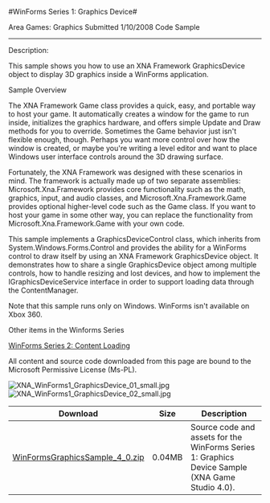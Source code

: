 #WinForms Series 1: Graphics Device#

Area
Games: Graphics
Submitted
1/10/2008
Code Sample

---

Description:

This sample shows you how to use an XNA Framework GraphicsDevice object to display 3D graphics inside a WinForms application.

Sample Overview

The XNA Framework Game class provides a quick, easy, and portable way to host your game. It automatically creates a window for the game to run inside, initializes the graphics hardware, and offers simple Update and Draw methods for you to override. Sometimes the Game behavior just isn't flexible enough, though. Perhaps you want more control over how the window is created, or maybe you're writing a level editor and want to place Windows user interface controls around the 3D drawing surface.

Fortunately, the XNA Framework was designed with these scenarios in mind. The framework is actually made up of two separate assemblies: Microsoft.Xna.Framework provides core functionality such as the math, graphics, input, and audio classes, and Microsoft.Xna.Framework.Game provides optional higher-level code such as the Game class. If you want to host your game in some other way, you can replace the functionality from Microsoft.Xna.Framework.Game with your own code.

This sample implements a GraphicsDeviceControl class, which inherits from System.Windows.Forms.Control and provides the ability for a WinForms control to draw itself by using an XNA Framework GraphicsDevice object. It demonstrates how to share a single GraphicsDevice object among multiple controls, how to handle resizing and lost devices, and how to implement the IGraphicsDeviceService interface in order to support loading data through the ContentManager.

Note that this sample runs only on Windows. WinForms isn't available on Xbox 360.

Other items in the Winforms Series

[WinForms Series 2: Content Loading](https://github.com/nkast/XNAGameStudio/tree/master/src/WinForms-Series-2-Content-Loading/)


All content and source code downloaded from this page are bound to the Microsoft Permissive License (Ms-PL).

![XNA_WinForms1_GraphicsDevice_01_small.jpg](https://github.com/nkast/XNAGameStudio/blob/master/Images/XNA_WinForms1_GraphicsDevice_01_small.jpg)![XNA_WinForms1_GraphicsDevice_02_small.jpg](https://github.com/nkast/XNAGameStudio/blob/master/Images/XNA_WinForms1_GraphicsDevice_02_small.jpg)
	

Download | Size | Description
---|---|---|
[WinFormsGraphicsSample_4_0.zip](https://github.com/nkast/XNAGameStudio/blob/master/Samples/WinFormsGraphicsSample_4_0.zip?raw=true) | 0.04MB | Source code and assets for the WinForms Series 1: Graphics Device Sample (XNA Game Studio 4.0). 